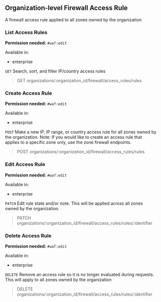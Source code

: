 ## Organization-level Firewall Access Rule

A firewall access rule applied to all zones owned by the organization

### List Access Rules

**Permission needed:** `#waf:edit`

Available in:

* enterprise

`GET` Search, sort, and filter IP/country access rules

> GET organizations/:organization_id/firewall/access_rules/rules


### Create Access Rule

**Permission needed:** `#waf:edit`

Available in:

* enterprise

`POST` Make a new IP, IP range, or country access rule for all zones owned by the organization. Note: If you would like to create an access rule that applies to a specific zone only, use the zone firewall endpoints.

> POST organizations/:organization_id/firewall/access_rules/rules


### Edit Access Rule

**Permission needed:** `#waf:edit`

Available in:

* enterprise

`PATCH` Edit rule state and/or note. This will be applied across all zones owned by the organization.

> PATCH organizations/:organization_id/firewall/access_rules/rules/:identifier


### Delete Access Rule

**Permission needed:** `#waf:edit`

Available in:

* enterprise

`DELETE` Remove an access rule so it is no longer evaluated during requests. This will apply to all zones owned by the organization

> DELETE organizations/:organization_id/firewall/access_rules/rules/:identifier

